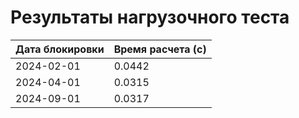 # Результаты нагрузочного теста

| Дата блокировки | Время расчета (с) |
|------------------|-------------------|
| 2024-02-01 | 0.0442 |
| 2024-04-01 | 0.0315 |
| 2024-09-01 | 0.0317 |
